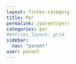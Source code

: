 ```yaml
---
layout: fiches-category
title: Per
permalink: /parent/per/
categories: per
#entries_layout: grid
sidebar:
  nav: "parent"
user: parent
---
```


